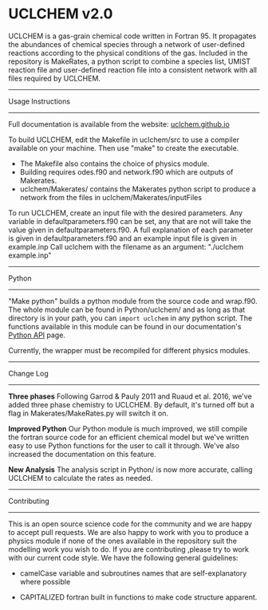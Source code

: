 # UCLCHEM v2.0
UCLCHEM is a gas-grain chemical code written in Fortran 95. It propagates the abundances of chemical species through a network of user-defined reactions according to the physical conditions of the gas. Included in the repository is MakeRates, a python script to combine a species list, UMIST reaction file and user-defined reaction file into a consistent network with all files required by UCLCHEM.

**************************************************************
Usage Instructions
**************************************************************

Full documentation is available from the website: [uclchem.github.io](https://uclchem.github.io)

To build UCLCHEM, edit the Makefile in uclchem/src to use a compiler available on your machine. Then use "make" to create the executable.
- The Makefile also contains the choice of physics module.
- Building requires odes.f90 and network.f90 which are outputs of Makerates.
- uclchem/Makerates/ contains the Makerates python script to produce a network from the files in uclchem/Makerates/inputFiles

To run UCLCHEM, create an input file with the desired parameters. Any variable in defaultparameters.f90 can be set, any that are not will take the value given in defaultparameters.f90.
A full explanation of each parameter is given in defaultparameters.f90 and an example input file is given in example.inp
Call uclchem with the filename as an argument: "./uclchem example.inp"

**************************************************************
Python
**************************************************************
"Make python" builds a python module from the source code and wrap.f90. The whole module can be found in Python/uclchem/ and as long as that directory is in your path, you can ```import uclchem``` in any python script. The functions available in this module can be found in our documentation's [Python API](https://uclchem.github.io/docs/pythonapi) page.

Currently, the wrapper must be recompiled for different physics modules.

**************************************************************
Change Log
**************************************************************
**Three phases**
Following Garrod & Pauly 2011 and Ruaud et al. 2016, we've added three phase chemistry to UCLCHEM. By default, it's turned off but a flag in Makerates/MakeRates.py will switch it on.

**Improved Python**
Our Python module is much improved, we still compile the fortran source code for an efficient chemical model but we've written easy to use Python functions for the user to call it through. We've also increased the documentation on this feature.

**New Analysis**
The analysis script in Python/ is now more accurate, calling UCLCHEM to calculate the rates as needed.


*************************************************************
Contributing
*************************************************************
This is an open source science code for the community and we are happy to accept pull requests. We are also happy to work with you to produce a physics module if none of the ones available in the repository suit the modelling work you wish to do. If you are contributing ,please try to work with our current code style. We have the following general guidelines:

- camelCase variable and subroutines names that are self-explanatory where possible 

- CAPITALIZED fortran built in functions to make code structure apparent.